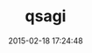 ---
layout: post
title:  "qsagi"
repo:   "braintree/qsagi"
date:   2015-02-18 17:24:48
gemurl: https://github.com/braintree/qsagi
---